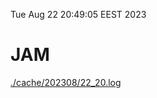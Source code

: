 Tue Aug 22 20:49:05 EEST 2023
# JAM
<a href='./cache/202308/22_20.log'>./cache/202308/22_20.log</a>
